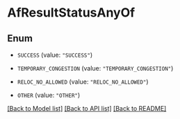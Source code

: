 # AfResultStatusAnyOf

## Enum


* `SUCCESS` (value: `"SUCCESS"`)

* `TEMPORARY_CONGESTION` (value: `"TEMPORARY_CONGESTION"`)

* `RELOC_NO_ALLOWED` (value: `"RELOC_NO_ALLOWED"`)

* `OTHER` (value: `"OTHER"`)


[[Back to Model list]](../README.md#documentation-for-models) [[Back to API list]](../README.md#documentation-for-api-endpoints) [[Back to README]](../README.md)


